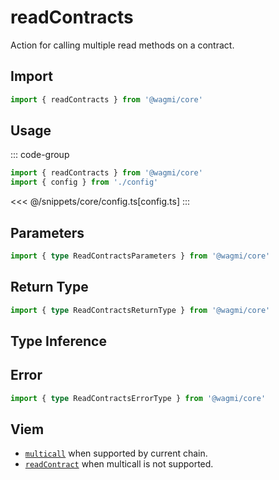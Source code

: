 <script setup>
const packageName = '@wagmi/core'
const actionName = 'readContracts'
const typeName = 'ReadContracts'
</script>

# readContracts

Action for calling multiple read methods on a contract.

## Import

```ts
import { readContracts } from '@wagmi/core'
```

## Usage

::: code-group
```ts [index.ts]
import { readContracts } from '@wagmi/core'
import { config } from './config'
```
<<< @/snippets/core/config.ts[config.ts]
:::

## Parameters

```ts
import { type ReadContractsParameters } from '@wagmi/core'
```

## Return Type

```ts
import { type ReadContractsReturnType } from '@wagmi/core'
```

## Type Inference

## Error

```ts
import { type ReadContractsErrorType } from '@wagmi/core'
```

<!--@include: @shared/query-imports.md-->

## Viem

- [`multicall`](https://viem.sh/docs/actions/public/multicall.html) when supported by current chain.
- [`readContract`](https://viem.sh/docs/contract/readContract.html) when multicall is not supported.
